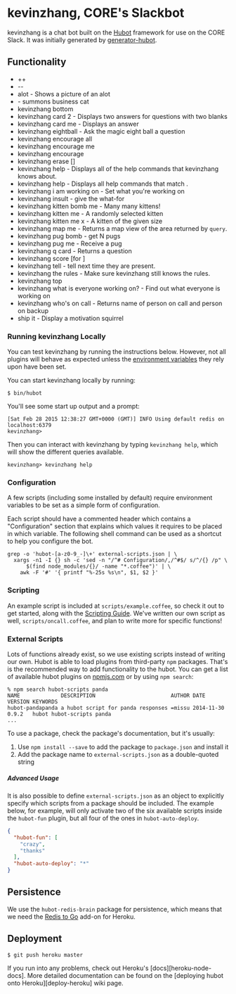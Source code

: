 # kevinzhang, CORE's Slackbot

kevinzhang is a chat bot built on the [Hubot][hubot] framework for use on the CORE Slack. It was
initially generated by [generator-hubot][generator-hubot].

[hubot]: http://hubot.github.com
[generator-hubot]: https://github.com/github/generator-hubot

## Functionality
- <name>++
- <name>--
- alot - Shows a picture of an alot
- <business jargon> - summons business cat
- kevinzhang bottom <amount>
- kevinzhang card 2 - Displays two answers for questions with two blanks
- kevinzhang card me - Displays an answer
- kevinzhang eightball <query> - Ask the magic eight ball a question
- kevinzhang encourage all
- kevinzhang encourage me
- kevinzhang encourage <name>
- kevinzhang erase <user> [<reason>]
- kevinzhang help - Displays all of the help commands that kevinzhang knows about.
- kevinzhang help <query> - Displays all help commands that match <query>.
- kevinzhang i am working on <anything> - Set what you're working on
- kevinzhang insult <name> - give <name> the what-for
- kevinzhang kitten bomb me <number> - Many many kittens!
- kevinzhang kitten me - A randomly selected kitten
- kevinzhang kitten me <w>x<h> - A kitten of the given size
- kevinzhang map me <query> - Returns a map view of the area returned by `query`.
- kevinzhang pug bomb <N> - get N pugs
- kevinzhang pug me - Receive a pug
- kevinzhang q card - Returns a question
- kevinzhang score <name> [for <reason>]
- kevinzhang tell <recipients> <some message> - tell <recipients> <some message> next time they are present.
- kevinzhang the rules - Make sure kevinzhang still knows the rules.
- kevinzhang top <amount>
- kevinzhang what is everyone working on? - Find out what everyone is working on
- kevinzhang who's on call - Returns name of person on call and person on backup
- ship it - Display a motivation squirrel

### Running kevinzhang Locally

You can test kevinzhang by running the instructions below. However, not all plugins will behave as expected unless the [environment variables](#configuration) they rely upon have been set.

You can start kevinzhang locally by running:

    $ bin/hubot

You'll see some start up output and a prompt:

    [Sat Feb 28 2015 12:38:27 GMT+0000 (GMT)] INFO Using default redis on localhost:6379
    kevinzhang>

Then you can interact with kevinzhang by typing `kevinzhang help`, which will show the different queries available.

    kevinzhang> kevinzhang help

### Configuration

A few scripts (including some installed by default) require environment variables to be set as a simple form of configuration.

Each script should have a commented header which contains a "Configuration" section that explains which values it requires to be placed in which variable. The following shell command can be used as a shortcut to help you configure the bot.

    grep -o 'hubot-[a-z0-9_-]\+' external-scripts.json | \
      xargs -n1 -I {} sh -c 'sed -n "/^# Configuration/,/^#$/ s/^/{} /p" \
          $(find node_modules/{}/ -name "*.coffee")' | \
        awk -F '#' '{ printf "%-25s %s\n", $1, $2 }'

### Scripting

An example script is included at `scripts/example.coffee`, so check it out to
get started, along with the [Scripting Guide](scripting-docs). We've written our own script as well, `scripts/oncall.coffee`, and plan to write more for specific functions!

[scripting-docs]: https://github.com/github/hubot/blob/master/docs/scripting.md

### External Scripts

Lots of functions already exist, so we use existing scripts instead of writing our own. Hubot is able to load plugins from third-party `npm` packages. That's is the recommended way to add functionality to the hubot. You can get a list of available hubot plugins on [npmjs.com](npmjs) or by using `npm search`:

    % npm search hubot-scripts panda
    NAME             DESCRIPTION                        AUTHOR DATE       VERSION KEYWORDS
    hubot-pandapanda a hubot script for panda responses =missu 2014-11-30 0.9.2   hubot hubot-scripts panda
    ...

To use a package, check the package's documentation, but it's usually:

1. Use `npm install --save` to add the package to `package.json` and install it
2. Add the package name to `external-scripts.json` as a double-quoted string

##### Advanced Usage

It is also possible to define `external-scripts.json` as an object to
explicitly specify which scripts from a package should be included. The example
below, for example, will only activate two of the six available scripts inside
the `hubot-fun` plugin, but all four of the ones in `hubot-auto-deploy`.

```json
{
  "hubot-fun": [
    "crazy",
    "thanks"
  ],
  "hubot-auto-deploy": "*"
}
```

[npmjs]: https://www.npmjs.com

##  Persistence

We use the `hubot-redis-brain` package for persistence, which means that we need the [Redis to Go][redistogo] add-on for Heroku.

[redistogo]: https://redistogo.com/

## Deployment

    $ git push heroku master

If you run into any problems, check out Heroku's [docs][heroku-node-docs]. More detailed documentation can be found on the [deploying hubot onto
Heroku][deploy-heroku] wiki page.
